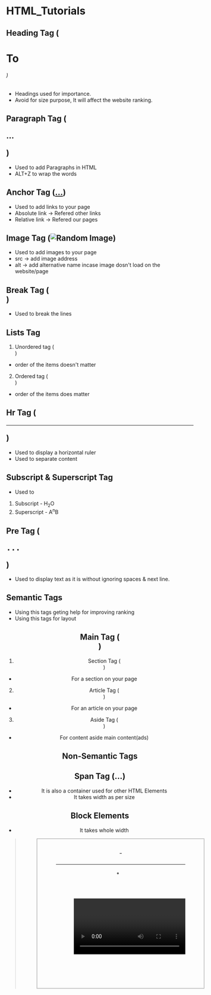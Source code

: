 # HTML_Tutorials

## Heading Tag (<h1> To <h6>) 
- Headings used for importance.
- Avoid for size purpose, It will affect the website ranking.

## Paragraph Tag (<p>...</p>)
- Used to add Paragraphs in HTML
- ALT+Z to wrap the words

## Anchor Tag (<a href="Link">...</a>)
- Used to add links to your page
- Absolute link -> Refered other links
- Relative link -> Refered our pages

##  Image Tag (<img src="/image.png" alt="Random Image">)
- Used to add images to your page
- src -> add image address
- alt -> add alternative name incase image dosn't load on the website/page

## Break Tag (</br>)
- Used to break the lines

## Lists Tag
1. Unordered tag (<ul></ul>) 
- order of the items doesn't matter
2. Ordered tag (<ol></ol>) 
- order of the items does matter

## Hr Tag (<hr>)
- Used to display a horizontal ruler
- Used to separate content

## Subscript & Superscript Tag
- Used to 
1. Subscript - H<sub>2</sub>O
2. Superscript - A<sup>n</sup>B

## Pre Tag (<pre>...</pre>)
- Used to display text as it is without ignoring spaces & next line.

## Semantic Tags
- Using this tags geting help for improving ranking
- Using this tags for layout
<header>
<main>
<footer>

## Main Tag (<main></main>) 
1. Section Tag (<section>) 
- For a section on your page
2. Article Tag (<article>) 
- For an article on your page
3. Aside Tag (<aside>) 
- For content aside main content(ads)

## Non-Semantic Tags
<div>

## Span Tag (<span>...</span>)
- It is also a container used for other HTML Elements
- It takes width as per size

## Block Elements
- It takes whole width
<address>
<article>
<aside>
<blockquote>
<canvas>
<dd>
<div>
<dl>
<dt>
<fieldset>
<figcaption>
<figure>
<footer>
<form>
<h1>-<h6>
<header>
<hr>
<li>
<main>
<nav>
<noscript>
<ol>
<p>
<pre>
<section>
<table>
<tfoot>
<ul>
<video>

## Inline Elements
<span>